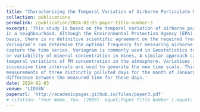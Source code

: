 ```yaml
---
title: "Characterizing the Temporal Variation of Airborne Particulate Matter using Variograms"
collection: publications
permalink: /publication/2024-02-03-paper-title-number-3
excerpt: 'This study is based on the temporal variation of airborne particulate matter concentration
in a neighbourhood. Although the Environmental Protection Agency (EPA) measures it on an hourly
basis, there is no definitive scientific agreement on the required frequency for these measurements.
Variogram’s can determine the optimal frequency for measuring airborne particles to effectively
capture the time series. Variogram is commonly used in Geostatistics to measure the spatial correlation
or variability of mineral concentration in mines. A similar approach can be used to examine the
temporal variations of PM concentration in the atmosphere. Variations in the PM concentration at
successive time intervals are used to generate the new time scale. This study compares the time series
measurements of three distinctly polluted days for the month of January. The analysis shows a clear
difference between the measured time for these days.'
date: 2024-02-03
venue: 'LIDSEN'
paperurl: 'http://academicpages.github.io/files/paper3.pdf'
# citation: 'Your Name, You. (2009). &quot;Paper Title Number 1.&quot; <i>MDPI</i>. 1(1).'
---
```

<!-- This paper is about the number 1. The number 2 is left for future work.

[Download paper here](http://academicpages.github.io/files/paper1.pdf)

Recommended citation: Your Name, You. (2009). "Paper Title Number 1." <i>Journal 1</i>. 1(1). -->